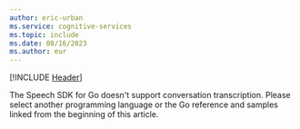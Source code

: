 ```yaml
---
author: eric-urban
ms.service: cognitive-services
ms.topic: include
ms.date: 08/16/2023
ms.author: eur
---
```


[!INCLUDE [Header](../../common/go.md)]

The Speech SDK for Go doesn't support conversation transcription. Please select another programming language or the Go reference and samples linked from the beginning of this article. 
